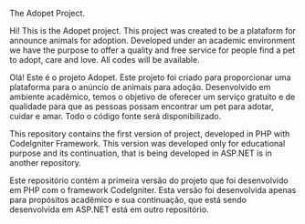 The Adopet Project.

Hi! This is the Adopet project. This project was created to be a plataform for announce animals for adoption. Developed under an academic environment we have the purpose to  offer a quality and free service for people find a pet to adopt, care and love. All codes will be available.

Olá! Este é o projeto Adopet. Este projeto foi criado para proporcionar uma plataforma para o anúncio de animais para adoção. Desenvolvido em ambiente acadêmico, temos o objetivo de oferecer um serviço gratuito e de qualidade para que as pessoas possam encontrar um pet para adotar, cuidar e amar. Todo o código fonte será disponibilizado.

This repository contains the first version of project, developed in PHP with CodeIgniter Framework. This version was developed only for educational purpose and its continuation, that is being developed in ASP.NET is in another repository.

Este repositório contém a primeira versão do projeto que foi desenvolvido em PHP com o framework CodeIgniter. Esta versão foi desenvolvida apenas para propósitos acadêmico e sua continuação, que está sendo desenvolvida em ASP.NET está em outro repositório.
